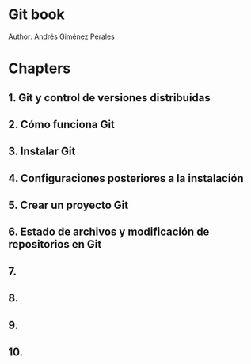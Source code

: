 # Git book
Author: Andrés Giménez Perales

# Chapters

## 1. Git y control de versiones distribuidas

## 2. Cómo funciona Git

## 3. Instalar Git

## 4. Configuraciones posteriores a la instalación

## 5. Crear un proyecto Git

## 6. Estado de archivos y modificación de repositorios en Git

## 7. 

## 8. 

## 9. 

## 10. 
